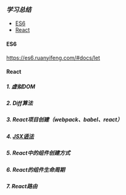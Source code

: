 ### ***学习总结***

<!-- TOC -->

- [ES6](#ES6)
- [React](#React)

#### ES6

https://es6.ruanyifeng.com/#docs/let



####  React

##### 1.  虚拟DOM

##### 2. Diff算法

##### 3. React项目创建（webpack、babel、react）

##### 4. [JSX语法](./React/01_创建一个React项目.md)

##### 5. React中的组件创建方式

##### 6. React的组件生命周期

##### 7. React路由


